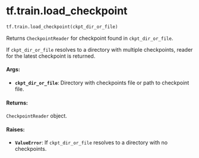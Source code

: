 <div itemscope itemtype="http://developers.google.com/ReferenceObject">
<meta itemprop="name" content="tf.train.load_checkpoint" />
<meta itemprop="path" content="Stable" />
</div>

# tf.train.load_checkpoint

``` python
tf.train.load_checkpoint(ckpt_dir_or_file)
```

Returns `CheckpointReader` for checkpoint found in `ckpt_dir_or_file`.

If `ckpt_dir_or_file` resolves to a directory with multiple checkpoints,
reader for the latest checkpoint is returned.

#### Args:

* <b>`ckpt_dir_or_file`</b>: Directory with checkpoints file or path to checkpoint
    file.


#### Returns:

`CheckpointReader` object.


#### Raises:

* <b>`ValueError`</b>: If `ckpt_dir_or_file` resolves to a directory with no
    checkpoints.